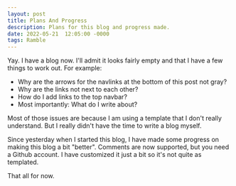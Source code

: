 ```yaml
---
layout: post
title: Plans And Progress
description: Plans for this blog and progress made.
date: 2022-05-21  12:05:00 -0000
tags: Ramble
---
```


Yay. I have a blog now. I'll admit it looks fairly empty and that I have a few things to work out. For example:

- Why are the arrows for the navlinks at the bottom of this post not gray?
- Why are the links not next to each other?
- How do I add links to the top navbar?
- Most importantly: What do I write about?

Most of those issues are because I am using a template that I don't really understand. But I really didn't have the time to write a blog myself. 

Since yesterday when I started this blog, I have made some progress on making this blog a bit "better". Comments are now supported, but you need a Github account. I have customized it just a bit so it's not quite as templated.

That all for now.
